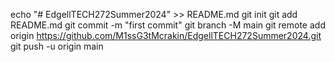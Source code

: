 echo "# EdgellTECH272Summer2024" >> README.md
git init
git add README.md
git commit -m "first commit"
git branch -M main
git remote add origin https://github.com/M1ssG3tMcrakin/EdgellTECH272Summer2024.git
git push -u origin main
